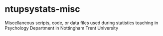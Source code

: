 # ntupsystats-misc
Miscellaneous scripts, code, or data files used during statistics teaching in Psychology Department in Nottingham Trent University 
